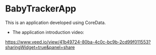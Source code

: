 # BabyTrackerApp
This is an application developed using CoreData.

- The application introduction video:

https://www.veed.io/view/41b49724-80ba-4c0c-bc9b-2cd99f011553?sharingWidget=true&panel=share


